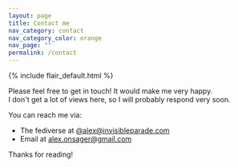 ```yaml
---
layout: page
title: Contact me
nav_category: contact
nav_category_color: orange
nav_page: ""
permalink: /contact
---
```


{% include flair_default.html %}

Please feel free to get in touch! It would make me very happy.  
I don't get a lot of views here, so I will probably respond very soon.

You can reach me via:

- The fediverse at [@alex@invisibleparade.com](https://gts.invisibleparade.com/@alex)
- Email at [alex.onsager@gmail.com](mailto:alex.onsager@gmail.com)

Thanks for reading!
